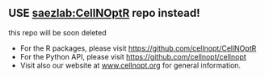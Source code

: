 ## USE [saezlab:CellNOptR](https://github.com/saezlab/CellNOptR) repo instead!
this repo will be soon deleted

- For the R packages, please visit https://github.com/cellnopt/CellNOptR
- For the Python API, please visit https://github.com/cellnopt/cellnopt
- Visit also our website at www.cellnopt.org for general information.
